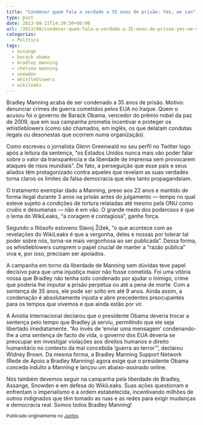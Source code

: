 ```yaml
---
title: "Condenar quem fala a verdade a 35 anos de prisão: Yes, we can"
type: post
date: 2013-08-21T14:39:50+00:00
url: /2013/08/condenar-quem-fala-a-verdade-a-35-anos-de-prisao-yes-we-can/
categorias:
  - Política
tags:
  - assange
  - barack obama
  - bradley manning
  - chelsea manning
  - snowden
  - whistleblowers
  - wikileaks
---
```


Bradley Manning acaba de ser condenado a 35 anos de prisão. Motivo: denunciar crimes de guerra cometidos pelos EUA no Iraque. Quem o acusou foi o governo de Barack Obama, vencedor do prêmio nobel da paz de 2009, que em sua campanha prometia incentivar e proteger os whistleblowers (como são chamados, em inglês, os que delatam condutas ilegais ou desonestas que ocorrem numa organização).

Como escreveu o jornalista Glenn Greenwald no seu perfil no Twitter logo após a leitura da sentença, “os Estados Unidos nunca mais vão poder falar sobre o valor da transparência e da liberdade de imprensa sem provocarem ataques de risos mundiais”. De fato, a perseguição que esse país e seus aliados têm protagonizado contra aqueles que revelam as suas verdades torna claros os limites da falsa democracia que eles tanto propagandeiam.

O tratamento exemplar dado a Manning, preso aos 22 anos e mantido de forma ilegal durante 3 anos na prisão antes do julgamento — tempo no qual esteve sujeito a condições de tortura relatadas até mesmo pela ONU como cruéis e desumanas — não é em vão. O grande medo dos poderosos é que o lema do WikiLeaks, “a coragem é contagiosa”, ganhe força.

Segundo o filósofo esloveno Slavoj Žižek, “o que acontece com as revelações do WikiLeaks é que a vergonha, deles e nossas por tolerar tal poder sobre nós, torna-se mais vergonhosa ao ser publicada”. Dessa forma, os whistleblowers cumprem o papel crucial de manter a “razão pública” viva e, por isso, precisam ser apoiados.

A campanha em torno da liberdade de Manning sem dúvidas teve papel decisivo para que uma injustiça maior não fosse cometida. Foi uma vitória nossa que Bradley não tenha sido condenado por ajudar o inimigo, crime que poderia lhe imputar a prisão perpétua ou até a pena de morte. Com a sentença de 35 anos, ele pode ser solto em até 9 anos. Ainda assim, a condenação é absolutamente injusta e abre precedentes preocupantes para os tempos que vivemos e que ainda estão por vir.

A Anistia Internacional declarou que o presidente Obama deveria trocar a sentença pelo tempo que Bradley já serviu, permitindo que ele seja libertado imediatamente. “Ao invés de ‘enviar uma mensagem’ condenando-lhe a uma sentença de facto de vida, o governo dos EUA deveria se preocupar em investigar violações aos direitos humanos e direito humanitário no contexto da mal concebida ‘guerra ao terror'”, declarou Widney Brown. Da mesma forma, a Bradley Manning Support Network (Rede de Apoio a Bradley Manning) agora exige que o presidente Obama conceda indulto a Manning e lançou um abaixo-assinado online.

Nós também devemos seguir na campanha pela liberdade de Bradley, Assange, Snowden e em defesa do WikiLeaks. Suas ações questionam e enfrentam o imperialismo e a ordem estabelecida, incentivando milhões de outros indignados que têm tomado as ruas e as redes para exigir mudanças e democracia real. Somos todos Bradley Manning!

<small>Publicado originalmente no <a href="https://juntos.org.br/2013/08/condenar-quem-fala-a-verdade-a-35-anos-de-prisao-yes-we-can/">Juntos</a>.</small>
